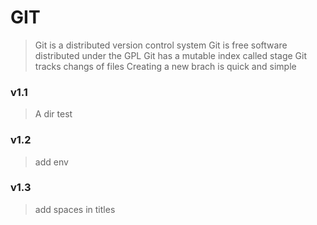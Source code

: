 # GIT
> Git is a distributed version control system
Git is free software distributed under the GPL
Git has a mutable index called stage
Git tracks changs of files
Creating a new brach is quick and simple
### v1.1
> A dir test
### v1.2
> add env
### v1.3
> add spaces in titles
